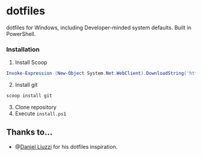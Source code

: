 # dotfiles
dotfiles for Windows, including Developer-minded system defaults. Built in PowerShell.

### Installation
1. Install Scoop
  ```powershell
  Invoke-Expression (New-Object System.Net.WebClient).DownloadString('https://get.scoop.sh') # Install Scoop
  ```
2. Install git
  ```powershell
  scoop install git
  ```
3. Clone repository
4. Execute `install.ps1`

## Thanks to…

* @[Daniel Liuzzi](https://github.com/daniel-liuzzi/dotfiles/) for his dotfiles inspiration.
